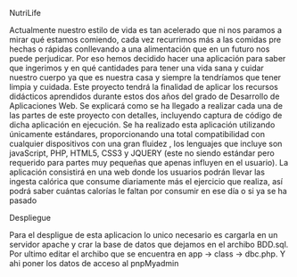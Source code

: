 NutriLife

Actualmente nuestro estilo de vida es tan acelerado que ni nos paramos a mirar qué estamos comiendo, cada vez recurrimos más a las comidas pre hechas o rápidas conllevando a una alimentación que en un futuro nos puede perjudicar. Por eso hemos decidido hacer una aplicación para saber que ingerimos y en qué cantidades para tener una vida sana y cuidar nuestro cuerpo ya que es nuestra casa y siempre la tendríamos que tener limpia y cuidada. Este proyecto tendrá la finalidad de aplicar los recursos didácticos aprendidos durante estos dos años del grado de Desarrollo de Aplicaciones Web. Se explicará como se ha llegado a realizar cada una de las partes de este proyecto con detalles, incluyendo captura de código de dicha aplicación en ejecución. Se ha realizado esta aplicación utilizando únicamente estándares, proporcionando una total compatibilidad con cualquier dispositivos con una gran fluidez , los lenguajes que incluye son javaScript, PHP, HTML5, CSS3 y JQUERY (este no siendo estándar pero requerido para partes muy pequeñas que apenas influyen en el usuario). La aplicación consistirá en una web donde los usuarios podrán llevar las ingesta calórica que consume diariamente más el ejercicio que realiza, así podrá saber cuántas calorías le faltan por consumir en ese día o si ya se ha pasado

Despliegue

Para el despligue de esta aplicacion lo unico necesario es cargarla en un servidor apache y crar la base de datos que dejamos en el archibo BDD.sql. Por ultimo editar el archibo que se encuentra en app -> class -> dbc.php. Y ahi poner los datos de acceso al pnpMyadmin
